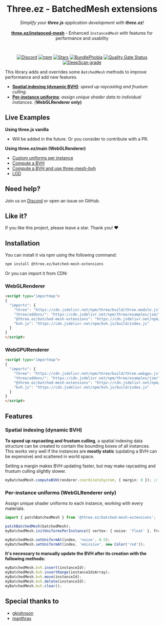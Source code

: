 <div align="center">
  
  <h1>Three.ez - BatchedMesh extensions</h1>
  <p>
    <em>Simplify your <b>three.js</b> application development with <b>three.ez</b>!</em> <br><br>
    <b><a href="https://github.com/agargaro/instanced-mesh">three.ez/instanced-mesh</a></b> - Enhanced <code>InstancedMesh</code> with features for performance and usability
  </p>

  <br>

  [![Discord](https://img.shields.io/badge/chat-discord-blue?style=flat&logo=discord)](https://discord.gg/MVTwrdX3JM)
  [![npm](https://img.shields.io/npm/v/@three.ez/batched-mesh-extensions)](https://www.npmjs.com/package/@three.ez/batched-mesh-extensions)
  [![Stars](https://badgen.net/github/stars/agargaro/batched-mesh-extensions)](https://github.com/agargaro/batched-mesh-extensions)
  [![BundlePhobia](https://badgen.net/bundlephobia/min/@three.ez/batched-mesh-extensions)](https://bundlephobia.com/package/@three.ez/batched-mesh-extensions)
  [![Quality Gate Status](https://sonarcloud.io/api/project_badges/measure?project=agargaro_batched-mesh-extensions&metric=alert_status)](https://sonarcloud.io/summary/new_code?id=agargaro_batched-mesh-extensions)
  [![DeepScan grade](https://deepscan.io/api/teams/21196/projects/29481/branches/945757/badge/grade.svg)](https://deepscan.io/dashboard#view=project&tid=21196&pid=29481&bid=945757)

</div>

This library adds and overrides some `BatchedMesh` methods to improve performance and add new features.

- [**Spatial indexing (dynamic BVH)**](#spatial-indexing-dynamic-bvh): *speed up raycasting and frustum culling.*
- [**Per-instance uniforms**](#per-instance-uniforms-webglrenderer-only): *assign unique shader data to individual instances.* (**WebGLRenderer only)**

## Live Examples

**Using three.js vanilla**

- Will be added in the future. Or you consider to contribute with a PR.

**Using three.ez/main (WebGLRenderer)**

- [Custom uniforms per instance](https://stackblitz.com/edit/three-ez-batchedmesh-extensions?file=src%2Fmain.ts)
- [Compute a BVH](https://glitch.com/edit/#!/three-ez-batched-mesh-extensions-bvh)
- [Compute a BVH and use three-mesh-bvh](https://glitch.com/edit/#!/three-ez-batched-mesh-extensions-three-mesh-bvh?path=main.js)
- [LOD](https://glitch.com/edit/#!/three-ez-batched-mesh-extensions-lod?path=main.js)

## Need help?

Join us on [Discord](https://discord.gg/MVTwrdX3JM) or open an issue on GitHub.

## Like it?

If you like this project, please leave a star. Thank you! ❤️

## Installation

You can install it via npm using the following command:

```bash
npm install @three.ez/batched-mesh-extensions
```

Or you can import it from CDN:

### WebGLRenderer

```html
<script type="importmap">
{
  "imports": {
    "three": "https://cdn.jsdelivr.net/npm/three/build/three.module.js",
    "three/addons/": "https://cdn.jsdelivr.net/npm/three/examples/jsm/",
    "@three.ez/batched-mesh-extensions": "https://cdn.jsdelivr.net/npm/@three.ez/batched-mesh-extensions/build/webgl.js",
    "bvh.js": "https://cdn.jsdelivr.net/npm/bvh.js/build/index.js"
  }
}
</script>
```


### WebGPURenderer

```html
<script type="importmap">
{
  "imports": {
    "three": "https://cdn.jsdelivr.net/npm/three/build/three.webgpu.js",
    "three/addons/": "https://cdn.jsdelivr.net/npm/three/examples/jsm/",
    "@three.ez/batched-mesh-extensions": "https://cdn.jsdelivr.net/npm/@three.ez/batched-mesh-extensions/build/webgpu.js",
    "bvh.js": "https://cdn.jsdelivr.net/npm/bvh.js/build/index.js"
  }
}
</script>
```

## Features

### Spatial indexing (dynamic BVH)

**To speed up raycasting and frustum culling**, a spatial indexing data structure can be created to contain the bounding boxes of all instances. <br>
This works very well if the instances are **mostly static** (updating a BVH can be expensive) and scattered in world space. <br>

Setting a margin makes BVH updating faster, but may make raycasting and frustum culling slightly slower.

```ts
myBatchedMesh.computeBVH(renderer.coordinateSystem, { margin: 0 }); // margin is optional
```

### Per-instance uniforms (WebGLRenderer only)

Assign unique shader uniforms to each instance, working with every materials.

```ts
import { patchBatchedMesh } from '@three.ez/batched-mesh-extensions';

patchBatchedMesh(batchedMesh);
myBatchedMesh.initUniformsPerInstance({ vertex: { noise: 'float' }, fragment: { metalness: 'float', roughness: 'float', emissive: 'vec3' } });

myBatchedMesh.setUniformAt(index, 'noise', 0.5);
myBatchedMesh.setUniformAt(index, 'emissive', new Color('red'));
```

**It's necessary to manually update the BVH after its creation with the following methods:**

```ts
myBatchedMesh.bvh.insert(instanceId);
myBatchedMesh.bvh.insertRange(instanceIdsArray);
myBatchedMesh.bvh.move(instanceId);
myBatchedMesh.bvh.delete(instanceId);
myBatchedMesh.bvh.clear();
```

## Special thanks to

- [gkjohnson](https://github.com/gkjohnson)
- [manthrax](https://github.com/manthrax)
  
